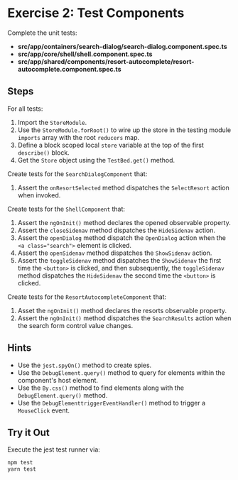 # Exercise 2: Test Components

Complete the unit tests:

* **src/app/containers/search-dialog/search-dialog.component.spec.ts**
* **src/app/core/shell/shell.component.spec.ts**
* **src/app/shared/components/resort-autocomplete/resort-autocomplete.component.spec.ts**

## Steps

For all tests:

1. Import the `StoreModule`.
2. Use the `StoreModule.forRoot()` to wire up the store in the testing module `imports` array with the root `reducers` map.
3. Define a block scoped local `store` variable at the top of the first `describe()` block.
4. Get the `Store` object using the `TestBed.get()` method.

Create tests for the `SearchDialogComponent` that:

1. Assert the `onResortSelected` method dispatches the `SelectResort` action when invoked.

Create tests for the `ShellComponent` that:

1. Assert the `ngOnInit()` method declares the opened observable property.
2. Assert the `closeSidenav` method dispatches the `HideSidenav` action.
3. Assert the `openDialog` method dispatch the `OpenDialog` action when the `<a class="search">` element is clicked.
4. Assert the `openSidenav` method dispatches the `ShowSidenav` action.
5. Assert the `toggleSidenav` method dispatches the `ShowSidenav` the first time the `<button>` is clicked, and then subsequently, the `toggleSidenav` method dispatches the `HideSidenav` the second time the `<button>` is clicked.

Create tests for the `ResortAutocompleteComponent` that:

1. Asset the `ngOnInit()` method declares the resorts observable property.
2. Assert the `ngOnInit()` method dispatches the `SearchResults` action when the search form control value changes.

## Hints

* Use the `jest.spyOn()` method to create spies.
* Use the `DebugElement.query()` method to query for elements within the component's host element.
* Use the `By.css()` method to find elements along with the `DebugElement.query()` method.
* Use the `DebugElementtriggerEventHandler()` method to trigger a `MouseClick` event.

## Try it Out

Execute the jest test runner via:

```bash
npm test
yarn test
```